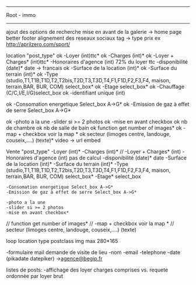 -------------------
Root - immo

---------------------

ajout des options de recherche
mise en avant de la galerie -> home page
better footer
alignement des reseaux sociaux 
tag -> type  prix ex http://aprilzero.com/sport/



location "post_type" 
ok	-Loyer (int)ttc*
ok	-Charges (int)*
ok	-Loyer + Charges* (int)ttc*
	-Honoraires d'agence  (int) 72% du loyer ttc
	-disponibilité (date)* date -> francais
ok	-Surface de la location (int)*
ok	-Surface du terrain (int)*
ok	-Type (studio,T1,T1B,T1D,T2,T2bis,T2D,T3,T3D,T4,F1,F1D,F2,F3,F4, maison, terrain,BAR, BUR, COM) select_box*
ok	-Etage select_box*
ok	-Chauffage (C/C,I/E,I/G)select_box
ok	-identifiant unique (int)

ok	-Consomation energetique Select_box A->G*
ok	-Emission de gaz à effet de serre Select_box A->G*
	
ok	-photo a la une 
	-slider si >= 2 photos
ok	-mise en avant checkbox
ok	nb de chambre 
ok	nb de salle de bain	
ok	function get number of images*
ok	-map + checkbox voir la map *
ok	secteur (limoges centre, landouge, couseix,....) (texte)*
	video -> url embed 


Vente "post_type"
	-Loyer (int)*
	-Charges (int)*
//	-Loyer + Charges* (int)
	-Honoraires d'agence  (int) pas de calcul
	-disponibilité (date)* date
	-Surface de la location (int)*
	-Surface du terrain (int)*
	-Type (studio,T1,T1B,T1D,T2,T2bis,T2D,T3,T3D,T4,F1,F1D,F2,F3,F4, maison, terrain,BAR, BUR, COM) select_box*
	-Etage* select_box

	-Consomation energetique Select_box A->G*
	-Emission de gaz à effet de serre Select_box A->G*
	
	-photo a la une 
	-slider si >= 2 photos
	-mise en avant checkbox*
//	function get number of images*
//	-map + checkbox voir la map *
//	secteur (limoges centre, landouge, couseix,....) (texte)


loop location 
	type postclass
	img max 280*165


-formulaire mail demande de visite de lieu
	-nom
	-email 
	-telephone
	-date 	(pikadate datepiker)
	->agence@begip.fr

listes de posts: 
-affichage des loyer charges comprises vs. requete ordonnée par loyer brut